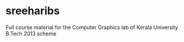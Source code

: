 # sreeharibs
Full course material for the Computer Graphics lab of Kerala University B.Tech 2013 scheme
